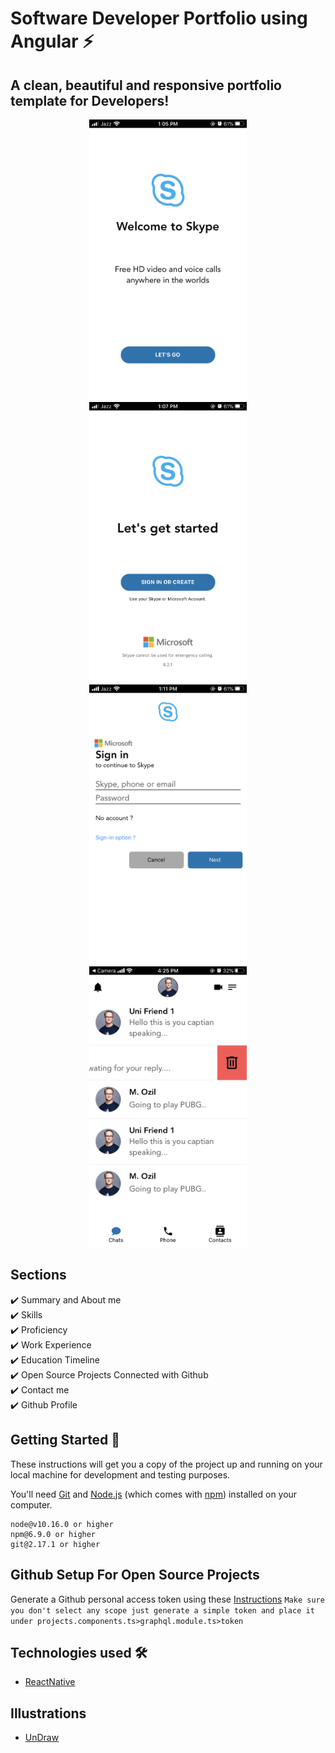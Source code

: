 # Software Developer Portfolio using Angular ⚡️ 
## A clean, beautiful and responsive portfolio template for Developers!

<p align="center"> 
  <kbd>
<img src="./Screens/Screen1/Screen1.PNG" width='50%' height='50%'></img>
<img src="./Screens/Screen2/Screen2.PNG" width='50%' height='50%'></img>
<img src="./Screens/Screen3/Screen3.PNG" width='50%' height='50%'></img>
<img src="./Screens/Screen4/Screen4.PNG" width='50%' height='50%'></img>
  </kbd>
</p>


## Sections 
✔️ Summary and About me\
✔️ Skills\
✔️ Proficiency\
✔️ Work Experience\
✔️ Education Timeline\
✔️ Open Source Projects Connected with Github\
✔️ Contact me\
✔️ Github Profile


## Getting Started 🚀
These instructions will get you a copy of the project up and running on your local machine for development and testing purposes.

You'll need [Git](https://git-scm.com) and [Node.js](https://nodejs.org/en/download/) (which comes with [npm](http://npmjs.com)) installed on your computer.

```
node@v10.16.0 or higher
npm@6.9.0 or higher
git@2.17.1 or higher
```

## Github Setup For Open Source Projects

Generate a Github personal access token using these [Instructions](https://help.github.com/en/github/authenticating-to-github/creating-a-personal-access-token-for-the-command-line) `Make sure you don't select any scope just generate a simple token and place it under projects.components.ts>graphql.module.ts>token`
## Technologies used 🛠️

- [ReactNative](https://reactnative.dev/)

## Illustrations
- [UnDraw](https://undraw.co/illustrations)
